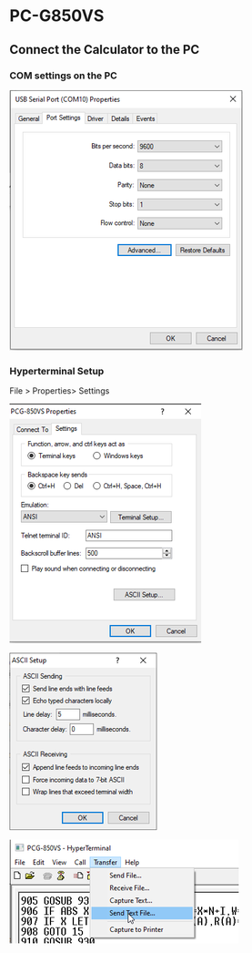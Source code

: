 # PC-G850VS

## Connect the Calculator to the PC

### COM settings on the PC

![port_settings](port_settings.PNG)

### Hyperterminal Setup

File > Properties> Settings

![hyperterminal1](hyperterminal1.png)

![hyperterminal1](hyperterminal2.png)

![hyperterminal1](hyperterminal3.png)



